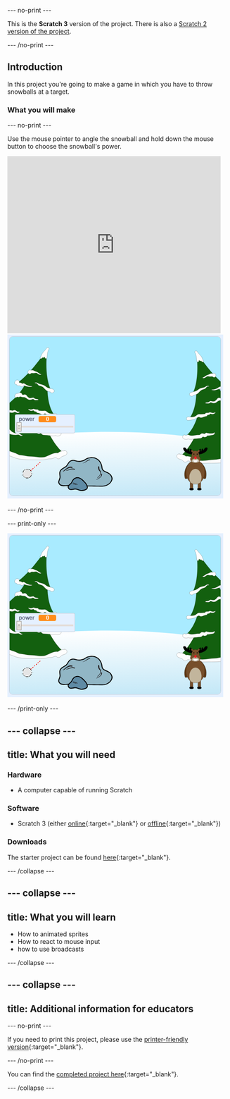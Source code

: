 --- no-print ---

This is the **Scratch 3** version of the project. There is also a [Scratch 2 version of the project](https://projects.raspberrypi.org/en/projects/snowball-fight-scratch2).

--- /no-print ---

## Introduction

In this project you're going to make a game in which you have to throw snowballs at a target.

### What you will make

--- no-print ---

Use the mouse pointer to angle the snowball and hold down the mouse button to choose the snowball's power.

<div class="scratch-preview">
  <iframe allowtransparency="true" width="485" height="402" src="https://scratch.mit.edu/projects/embed/302159331/?autostart=true" frameborder="0" scrolling="no"></iframe>
  <img src="images/snow-final.png">
</div>

--- /no-print ---

--- print-only ---

![complete project](images/snow-final.png)

--- /print-only ---

--- collapse ---
---
title: What you will need
---

### Hardware

+ A computer capable of running Scratch

### Software

+ Scratch 3 (either [online](https://rpf.io/scratchon){:target="_blank"} or [offline](https://rpf.io/scratchoff){:target="_blank"})

### Downloads

The starter project can be found [here](https://rpf.io/p/en/snowball-fight-go){:target="_blank"}.

--- /collapse ---

--- collapse ---
---
title: What you will learn
---

- How to animated sprites
- How to react to mouse input
- how to use broadcasts

--- /collapse ---

--- collapse ---
---
title: Additional information for educators
---

--- no-print ---

If you need to print this project, please use the [printer-friendly version](https://projects.raspberrypi.org/en/projects/snowball-fight/print){:target="_blank"}.

--- /no-print ---

You can find the [completed project here](https://rpf.io/p/en/snowball-fight-get){:target="_blank"}.

--- /collapse ---

